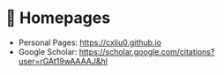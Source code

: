# 📎 Homepages
- Personal Pages: https://cxliu0.github.io
- Google Scholar: https://scholar.google.com/citations?user=rGAt19wAAAAJ&hl